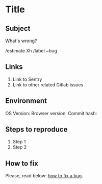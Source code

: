 # Title


## Subject

What's wrong?

/estimate Xh
/label ~bug


## Links

1. Link to Sentry
2. Link to other related Gitlab issues


## Environment

OS Version:
Browser version:
Commit hash:


## Steps to reproduce

1. Step 1
2. Step 2


## How to fix

Please, read below: [how to fix a bug](https://github.com/wemake-services/meta/wiki/Closing-issues#how-to-fix-a-bug).
